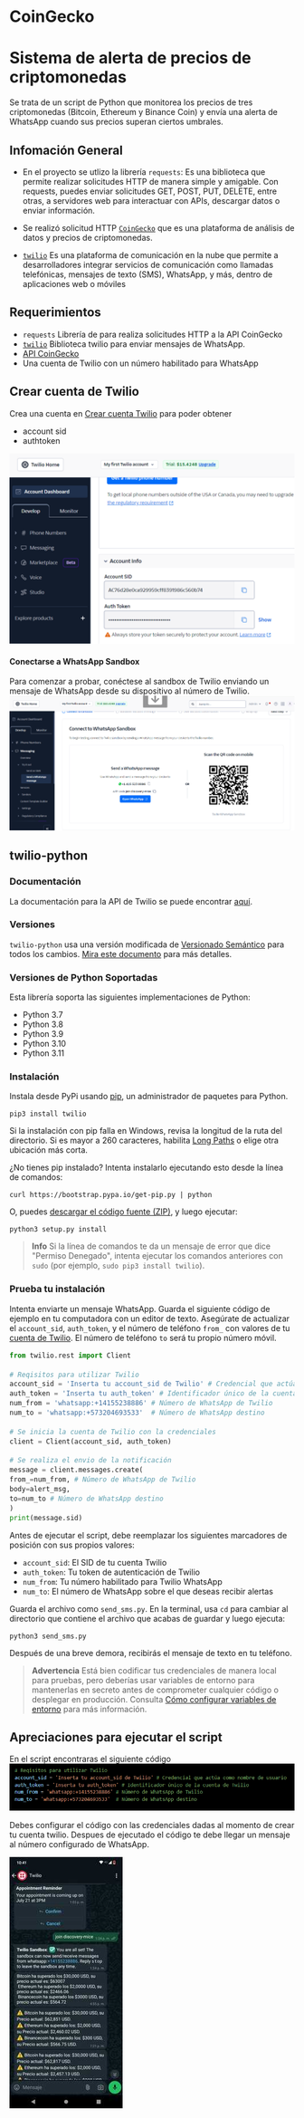 
# CoinGecko
Sistema de alerta de precios de criptomonedas
=====================================

Se trata de un script de Python que monitorea los precios de tres criptomonedas (Bitcoin, Ethereum y Binance Coin) y envía una alerta de WhatsApp cuando sus precios superan ciertos umbrales.

Infomación General
---------------
* En el proyecto se utlizo la librería `requests`: Es una biblioteca que permite realizar solicitudes HTTP de manera simple y amigable. Con requests, puedes enviar solicitudes GET, POST, PUT, DELETE, entre otras, a servidores web para interactuar con APIs, descargar datos o enviar información. 

* Se realizó solicitud HTTP [`CoinGecko`](https://docs.coingecko.com/reference/introduction) que es una plataforma  de análisis de datos y precios de criptomonedas. [](https://www.ejemplo.com)

* [`twilio`](https://console.twilio.com/) Es una plataforma de comunicación en la nube que permite a desarrolladores integrar servicios de comunicación como llamadas telefónicas, mensajes de texto (SMS), WhatsApp, y más, dentro de aplicaciones web o móviles



Requerimientos
---------------

* `requests` Librería de para realiza solicitudes HTTP a la API CoinGecko
* [`twilio`](https://console.twilio.com/) Biblioteca twilio para enviar mensajes de WhatsApp.
* [API CoinGecko](https://api.coingecko.com/api/v3/simple/price?ids=bitcoin,ethereum,binancecoin&vs_currencies=usd") 
* Una cuenta de Twilio con un número habilitado para WhatsApp

Crear cuenta de Twilio
-----------------

Crea una cuenta en [Crear cuenta Twilio](https://login.twilio.com/u/signup?state=hKFo2SBqMWxFUzlPOXdKNl94aVQ3VDNRTkJJSFc5dUdmS0hPQaFur3VuaXZlcnNhbC1sb2dpbqN0aWTZIEFEeTZPWGp1RmhpY1psWUNGV1Y4dW50UXliXzIzUDFSo2NpZNkgTW05M1lTTDVSclpmNzdobUlKZFI3QktZYjZPOXV1cks) para poder obtener 
* account sid
* authtoken 

![](./Media/twilio_2.png)

#### Conectarse a WhatsApp Sandbox
Para comenzar a probar, conéctese al sandbox de Twilio enviando un mensaje de WhatsApp desde su dispositivo al número de Twilio.
![](./Media/twilio_1.png)

## twilio-python

### Documentación

La documentación para la API de Twilio se puede encontrar [aquí](https://www.twilio.com/docs).


### Versiones

`twilio-python` usa una versión modificada de [Versionado Semántico](https://semver.org) para todos los cambios. [Mira este documento](VERSIONS.md) para más detalles.

### Versiones de Python Soportadas

Esta librería soporta las siguientes implementaciones de Python:

- Python 3.7
- Python 3.8
- Python 3.9
- Python 3.10
- Python 3.11

### Instalación

Instala desde PyPi usando [pip](https://pip.pypa.io/en/latest/), un
administrador de paquetes para Python.

```shell
pip3 install twilio
```

Si la instalación con pip falla en Windows, revisa la longitud de la ruta del directorio. Si es mayor a 260 caracteres, habilita [Long Paths](https://docs.microsoft.com/en-us/windows/win32/fileio/maximum-file-path-limitation) o elige otra ubicación más corta.

¿No tienes pip instalado? Intenta instalarlo ejecutando esto desde la línea de comandos:

```shell
curl https://bootstrap.pypa.io/get-pip.py | python
```

O, puedes [descargar el código fuente
(ZIP)](https://github.com/twilio/twilio-python/zipball/main 'código fuente de twilio-python'), y luego ejecutar:

```shell
python3 setup.py install
```

> **Info**
> Si la línea de comandos te da un mensaje de error que dice "Permiso Denegado", intenta ejecutar los comandos anteriores con `sudo` (por ejemplo, `sudo pip3 install twilio`).

### Prueba tu instalación

Intenta enviarte un mensaje WhatsApp. Guarda el siguiente código de ejemplo en tu computadora con un editor de texto. Asegúrate de actualizar el `account_sid`, `auth_token`, y el número de teléfono `from_` con valores de tu [cuenta de Twilio](https://console.twilio.com). El número de teléfono `to` será tu propio número móvil.

```python
from twilio.rest import Client

# Reqisitos para utilizar Twilio 
account_sid = 'Inserta tu account_sid de Twilio' # Credencial que actúa como nombre de usuario
auth_token = 'Inserta tu auth_token' # Identificador único de la cuenta de Twilio
num_from = 'whatsapp:+14155238886' # Número de WhatsApp de Twilio
num_to = 'whatsapp:+573204693533'  # Número de WhatsApp destino

# Se inicia la cuenta de Twilio con la credenciales
client = Client(account_sid, auth_token)

# Se realiza el envio de la notificación 
message = client.messages.create(
from_=num_from, # Número de WhatsApp de Twilio
body=alert_msg,
to=num_to # Número de WhatsApp destino
)
print(message.sid)

```
Antes de ejecutar el script, debe reemplazar los siguientes marcadores de posición con sus propios valores:

* `account_sid`: El SID de tu cuenta Twilio
* `auth_token`: Tu token de autenticación de Twilio
* `num_from`: Tu número habilitado para Twilio WhatsApp
* `num_to`: El número de WhatsApp sobre el que deseas recibir alertas


Guarda el archivo como `send_sms.py`. En la terminal, usa `cd` para cambiar al directorio que contiene el archivo que acabas de guardar y luego ejecuta:

```shell
python3 send_sms.py
```

Después de una breve demora, recibirás el mensaje de texto en tu teléfono.

> **Advertencia**
> Está bien codificar tus credenciales de manera local para pruebas, pero deberías usar variables de entorno para mantenerlas en secreto antes de comprometer cualquier código o desplegar en producción. Consulta [Cómo configurar variables de entorno](https://www.twilio.com/blog/2017/01/how-to-set-environment-variables.html) para más información.

## Apreciaciones para ejecutar el script

En el script encontraras el siguiente código
![](./Media/twilio_3.png)

Debes configurar el código con las credenciales dadas al momento de crear tu cuenta twilio. 
Despues de ejecutado el código te debe llegar un mensaje al número configurado de WhatsApp.

![](./Media/resultado.jpg)


